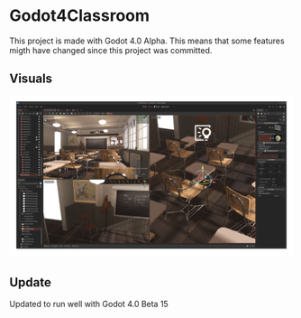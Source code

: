 # Godot4Classroom
This project is made with Godot 4.0 Alpha.
This means that some features migth have changed since this project was committed. 

## Visuals
![image.png](./image.png)

## Update
Updated to run well with Godot 4.0 Beta 15

